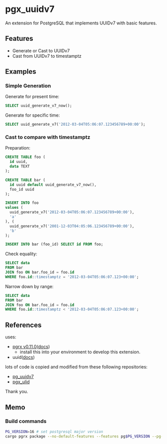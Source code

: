# pgx_uuidv7

An extension for PostgreSQL that implements UUIDv7 with basic features.

## Features

- Generate or Cast to UUIDv7
- Cast from UUIDv7 to timestamptz

## Examples

### Simple Generation

Generate for present time:

```sql
SELECT uuid_generate_v7_now();
```

Generate for specific time:

```sql
SELECT uuid_generate_v7('2012-03-04T05:06:07.123456789+00:00');
```

### Cast to compare with timestamptz

Preparation:

```sql
CREATE TABLE foo (
  id uuid,
  data TEXT
);

CREATE TABLE bar (
  id uuid default uuid_generate_v7_now(),
  foo_id uuid
);

INSERT INTO foo
values (
  uuid_generate_v7('2012-03-04T05:06:07.123456789+00:00'),
  'a'
), (
  uuid_generate_v7('2001-12-03T04:05:06.123456789+00:00'),
  'b'
);

INSERT INTO bar (foo_id) SELECT id FROM foo;
```

Check equality:

```sql
SELECT data
FROM bar
JOIN foo ON bar.foo_id = foo.id
WHERE foo.id::timestamptz = '2012-03-04T05:06:07.123+00:00';
```

Narrow down by range:

```sql
SELECT data
FROM bar
JOIN foo ON bar.foo_id = foo.id
WHERE foo.id::timestamptz < '2012-03-04T05:06:07.123+00:00';
```

## References

uses:

- [pgrx v0.11.0](https://github.com/pgcentralfoundation/pgrx)([docs](https://docs.rs/pgrx/0.11.0/pgrx/index.html))
    - install this into your environment to develop this extension.
- uuid([docs](https://docs.rs/uuid/1.4.1/uuid/index.html))

lots of code is copied and modified from these following repositories:

- [pg_uuidv7](https://github.com/craigpastro/pg_uuidv7)
- [pgx_ulid](https://github.com/pksunkara/pgx_ulid)

Thank you.

## Memo

### Build commands

```bash
PG_VERSION=16 # set postgresql major version
cargo pgrx package --no-default-features --features pg$PG_VERSION --pg-config $(ls ~/.pgrx/$PG_VERSION.*/pgrx-install/bin/pg_config 2>/dev/null | tail -n1)
```
